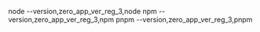 node --version,zero_app_ver_reg_3,node
npm --version,zero_app_ver_reg_3,npm
pnpm --version,zero_app_ver_reg_3,pnpm